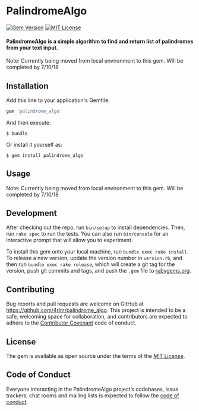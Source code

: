 # PalindromeAlgo

[![Gem Version](https://badge.fury.io/rb/palindrome_algo.svg)](https://badge.fury.io/rb/palindrome_algo)
[![MIT License](https://img.shields.io/badge/License-MIT-yellow.svg)](https://opensource.org/licenses/MIT)

#### PalindromeAlgo is a simple algorithm to find and return list of palindromes from your text input.

Note: Currently being moved from local environment to this gem.  Will be completed by 7/10/18

## Installation

Add this line to your application's Gemfile:

```ruby
gem 'palindrome_algo'
```

And then execute:

    $ bundle

Or install it yourself as:

    $ gem install palindrome_algo

## Usage

Note: Currently being moved from local environment to this gem.  Will be completed by 7/10/18

## Development

After checking out the repo, run `bin/setup` to install dependencies. Then, run `rake spec` to run the tests. You can also run `bin/console` for an interactive prompt that will allow you to experiment.

To install this gem onto your local machine, run `bundle exec rake install`. To release a new version, update the version number in `version.rb`, and then run `bundle exec rake release`, which will create a git tag for the version, push git commits and tags, and push the `.gem` file to [rubygems.org](https://rubygems.org).

## Contributing

Bug reports and pull requests are welcome on GitHub at https://github.com/4rlm/palindrome_algo. This project is intended to be a safe, welcoming space for collaboration, and contributors are expected to adhere to the [Contributor Covenant](http://contributor-covenant.org) code of conduct.

## License

The gem is available as open source under the terms of the [MIT License](https://opensource.org/licenses/MIT).

## Code of Conduct

Everyone interacting in the PalindromeAlgo project’s codebases, issue trackers, chat rooms and mailing lists is expected to follow the [code of conduct](https://github.com/4rlm/palindrome_algo/blob/master/CODE_OF_CONDUCT.md).

